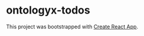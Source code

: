 ontologyx-todos
===============



This project was bootstrapped with [Create React App](https://github.com/facebookincubator/create-react-app).
